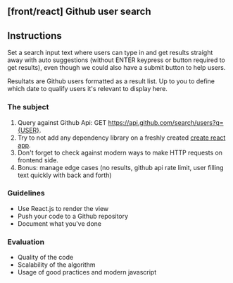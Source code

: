 ## [front/react] Github user search

## Instructions

Set a search input text where users can type in and get results straight away with auto suggestions (without ENTER keypress or button required to get results), even though we could also have a submit button to help users.

Resultats are Github users formatted as a result list. Up to you to define which date to qualify users it's relevant to display here.

### The subject

1. Query against Github Api: GET https://api.github.com/search/users?q={USER}.
2. Try to not add any dependency library on a freshly created
   [create react app](https://github.com/facebook/create-react-app).
3. Don't forget to check against modern ways to make HTTP requests on frontend side.
4. Bonus: manage edge cases (no results, github api rate limit, user filling text quickly with back and forth)

### Guidelines

- Use React.js to render the view
- Push your code to a Github repository
- Document what you've done

### Evaluation

- Quality of the code
- Scalability of the algorithm
- Usage of good practices and modern javascript

